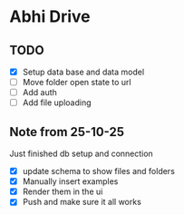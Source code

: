 # Abhi Drive

## TODO

- [x] Setup data base and data model
- [ ] Move folder open state to url
- [ ] Add auth
- [ ] Add file uploading

## Note from 25-10-25

Just finished db setup and connection

- [x] update schema to show files and folders
- [x] Manually insert examples
- [x] Render them in the ui
- [x] Push and make sure it all works
